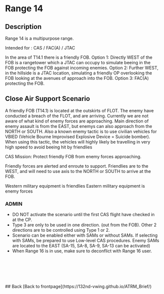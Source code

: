 # Range 14

## Description
Range 14 is a multipurpose range.

Intended for : CAS / FAC(A) / JTAC

In the area of T14.1 there is a friendly FOB. 
Option 1: Directly WEST of the FOB is a rangetower which a JTAC can occupy to simulate beeing in the FOB protecting the FOB against incoming enemies.
Option 2: Further WEST, in the hillside is a JTAC location, simulating a friendly OP overlooking the FOB looking at the avenues of approach into the FOB.
Option 3: FAC(A) protecting the FOB.



## Close Air Support Scenario
A friendly FOB (T14.1) is located at the outskirts of FLOT. The enemy have conducted a breach of the FLOT, and are arriving. 
Currently we are not aware of what kind of enemy forces are approaching. Main direction of enemy assault is from the EAST, but enemys can also approach from the NORTH or SOUTH.
Also a known enemy tactic is to use civilian vehicles for VBIED (Vehicle Bourne Improvised Explosive Device  = Suicide bomber). When using this tactic, the vehicles will highly likely be travelling in very high speed to avoid beeing hit by friendlies

CAS Mission: Protect friendly FOB from enemy forces approaching.

Friendly forces are alerted and enroute to support. Friendlies are to the WEST, and will need to use axis to the NORTH or SOUTH to arrive at the FOB. 


Western military equipment is friendlies
Eastern military equipment is enemy forces

### ADMIN
- DO NOT activate the scenario until the first CAS flight have checked in at the CP.
- Type 3 are only to be used in one direction. (out from the FOB). Other 2 directions are to be controlled using Type 1 or 2. 
- Scenario can be enabled either with SAMs or without SAMs. If selecting with SAMs, be prepared to use Low-level CAS procedures.  Enemy SAMs are located to the EAST (SA-15, SA-8, SA-9, SA-13 can be activated) 
- When Range 16 is in use, make sure to deconflict with Range 16 user.






<br>
<br>
<br>
<br>
<br>
## Back
[Back to frontpage](https://132nd-vwing.github.io/ATRM_Brief/)